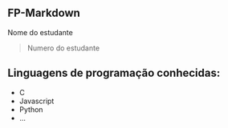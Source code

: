 ## FP-Markdown

Nome do estudante

> Numero do estudante 

## Linguagens de programação conhecidas:

- C
- Javascript
- Python
- ...